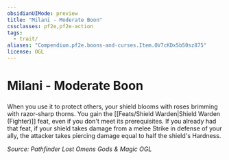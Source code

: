 ```yaml
---
obsidianUIMode: preview
title: "Milani - Moderate Boon"
cssclasses: pf2e,pf2e-action
tags:
  - trait/
aliases: "Compendium.pf2e.boons-and-curses.Item.OV7cKDx5b50sz875"
license: OGL
---
```

# Milani - Moderate Boon

### 






When you use it to protect others, your shield blooms with roses brimming with razor-sharp thorns. You gain the [[Feats/Shield Warden|Shield Warden (Fighter)]] feat, even if you don't meet its prerequisites. If you already had that feat, if your shield takes damage from a melee Strike in defense of your ally, the attacker takes piercing damage equal to half the shield's Hardness.

*Source: Pathfinder Lost Omens Gods & Magic*
*OGL*